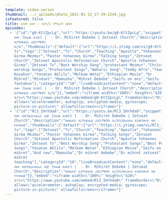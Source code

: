 ```yaml
---
template: video-series
thumbnail: ../_uploads/photo_2021-01-13_17-39-2244.jpg
isFeatured: false
title: አንድ ሰው - በዶ/ር ምሀረት ደበበ
episodes:
  - '{"id":"g0-KttZpcLg","url":"https://youtu.be/g0-KttZpcLg","snippet":{"publishedAt":"2020-12-28T16:15:04Z","channelId":"UCMo33JDmBy8iYtFYJ26rlCQ","title":"አንድ
    ሰው (ክፍል አንድ) |  - Dr. Mihiret Debebe | Zetseat Church","description":"በዘጸአት
    አፖስቶሊክ ሪፎርሜሽን
    ቤ/ክ","thumbnails":{"default":{"url":"https://i.ytimg.com/vi/g0-KttZpcLg/default.jpg","width":120,"height":90},"medium":{"url":"https://i.ytimg.com/vi/g0-KttZpcLg/mqdefault.jpg","width":320,"height":180},"high":{"url":"https://i.ytimg.com/vi/g0-KttZpcLg/hqdefault.jpg","width":480,"height":360},"standard":{"url":"https://i.ytimg.com/vi/g0-KttZpcLg/sddefault.jpg","width":640,"height":480},"maxres":{"url":"https://i.ytimg.com/vi/g0-KttZpcLg/maxresdefault.jpg","width":1280,"height":720}},"channelTitle":"Zetseat
    tv","tags":["Zetseat","Tv","Church","Teaching","Apostle","Yohannes","Girma","Joye","Johnny","Prophet","Man","of","God","Yohannes
    Girma Mezmur","Pastor Yohannes Girma","Talking Songs","Zetseat
    Church","Zetseat Apostolic Reformation Church","Apostle Yohannes
    Girma","Zetseat Tv","Best Worship Song","protestant Mezmur","Christian
    worship Songs","Protestant Songs","Amharic Song","Teddy Afro","Tewodros
    Kasahun","Yonatan Aklilu","Melkam Wetat","Ethiopian Movie","Dr
    Mihret","Mindset","Mamusha","Mihret Debebe","Seifu on ens","Seifu
    fantahun"],"categoryId":"10","liveBroadcastContent":"none","defaultLanguage":"en","localized":{"title":"አንድ
    ሰው (ክፍል አንድ) |  - Dr. Mihiret Debebe | Zetseat Church","description":"በዘጸአት
    አፖስቶሊክ ሪፎርሜሽን ቤ/ክ"}},"embed":"<iframe width=\"100%\" height=\"420\"
    src=\"https://www.youtube.com/embed/g0-KttZpcLg\" frameborder=\"0\"
    allow=\"accelerometer; autoplay; encrypted-media; gyroscope;
    picture-in-picture\" allowfullscreen></iframe>"}'
  - '{"id":"Rl3_IHrhda8","url":"https://youtu.be/Rl3_IHrhda8","snippet":{"publishedAt":"2021-01-09T15:20:21Z","channelId":"UCMo33JDmBy8iYtFYJ26rlCQ","title":"አንድ
    ሰው በእግዚአብሔር እጅ (ክፍል ሁለት) |  - Dr. Mihiret Debebe | Zetseat
    Church","description":"በዘጸአት አፖስቶሊክ ሪፎርሜሽን ቤ/ክ\nከረቡዕ አገልግሎት ላይ
    የተወሰደ","thumbnails":{"default":{"url":"https://i.ytimg.com/vi/Rl3_IHrhda8/default.jpg","width":120,"height":90},"medium":{"url":"https://i.ytimg.com/vi/Rl3_IHrhda8/mqdefault.jpg","width":320,"height":180},"high":{"url":"https://i.ytimg.com/vi/Rl3_IHrhda8/hqdefault.jpg","width":480,"height":360},"standard":{"url":"https://i.ytimg.com/vi/Rl3_IHrhda8/sddefault.jpg","width":640,"height":480},"maxres":{"url":"https://i.ytimg.com/vi/Rl3_IHrhda8/maxresdefault.jpg","width":1280,"height":720}},"channelTitle":"Zetseat
    tv","tags":["Zetseat","Tv","Church","Teaching","Apostle","Yohannes","Girma","Joye","Johnny","Prophet","Man","of","God","Yohannes
    Girma Mezmur","Pastor Yohannes Girma","Talking Songs","Zetseat
    Church","Zetseat Apostolic Reformation Church","Apostle Yohannes
    Girma","Zetseat Tv","Best Worship Song","Protestant Songs","Best Pente
    Songs","Yonatan Aklilu","Melkam Wetat","Ethiopian Movie","Seifu on EBS","Dr
    mihret","And sew","Mamusha","Dr mihret debebe","Dr mihret zetseat","Dr
    mihret
    teaching"],"categoryId":"10","liveBroadcastContent":"none","defaultLanguage":"en","localized":{"title":"አንድ
    ሰው በእግዚአብሔር እጅ (ክፍል ሁለት) |  - Dr. Mihiret Debebe | Zetseat
    Church","description":"በዘጸአት አፖስቶሊክ ሪፎርሜሽን ቤ/ክ\nከረቡዕ አገልግሎት ላይ
    የተወሰደ"}},"embed":"<iframe width=\"100%\" height=\"420\"
    src=\"https://www.youtube.com/embed/Rl3_IHrhda8\" frameborder=\"0\"
    allow=\"accelerometer; autoplay; encrypted-media; gyroscope;
    picture-in-picture\" allowfullscreen></iframe>"}'
---
```

